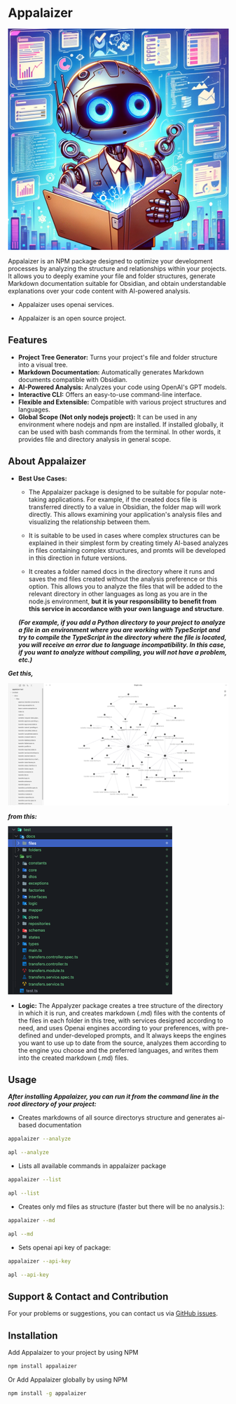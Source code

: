 # Appalaizer

![Appalaizer Logo](https://github.com/berkcansavur/appalaizer/blob/main/img/appalaizer-logo.webp)


Appalaizer is an NPM package designed to optimize your development processes by analyzing the structure and relationships within your projects. It allows you to deeply examine your file and folder structures, generate Markdown documentation suitable for Obsidian, and obtain understandable explanations over your code content with AI-powered analysis.

- Appalaizer uses openai services.

- Appalaizer is an open source project.

## Features

- **Project Tree Generator:** Turns your project's file and folder structure into a visual tree.
- **Markdown Documentation:** Automatically generates Markdown documents compatible with Obsidian.
- **AI-Powered Analysis:** Analyzes your code using OpenAI's GPT models.
- **Interactive CLI:** Offers an easy-to-use command-line interface.
- **Flexible and Extensible:** Compatible with various project structures and languages.
- **Global Scope (Not only nodejs project):** It can be used in any environment where nodejs and npm are installed. If installed globally, it can be used with bash commands from the terminal. In other words, it provides file and directory analysis in general scope.

## About Appalaizer

- **Best Use Cases:** 
  - The Appalaizer package is designed to be suitable for popular note-taking applications. For example, if the created docs file is transferred directly to a value in Obsidian, the folder map will work directly. This allows examining your application's analysis files and visualizing the relationship between them.
  
  - It is suitable to be used in cases where complex structures can be explained in their simplest form by creating timely AI-based analyzes in files containing complex structures, and promts will be developed in this direction in future versions.

  - It creates a folder named docs in the directory where it runs and saves the md files created without the analysis preference or this option. This allows you to analyze the files that will be added to the relevant directory in other languages ​​as long as you are in the node.js environment, **but it is your responsibility to benefit from this service in accordance with your own language and structure**.

  ***(For example, if you add a Python directory to your project to analyze a file in an environment where you are working with TypeScript and try to compile the TypeScript in the directory where the file is located, you will receive an error due to language incompatibility. In this case, if you want to analyze without compiling, you will not have a problem, etc.)***


***Get this,***

 ![obsidian](https://github.com/berkcansavur/appalaizer/blob/main/img/obsidian.png)

***from this:***

 ![docs folder directory](https://github.com/berkcansavur/appalaizer/blob/main/img/docs-folder.png)


- **Logic:** The Appalyzer package creates a tree structure of the directory in which it is run, and creates markdown (.md) files with the contents of the files in each folder in this tree, with services designed according to need, and uses Openai engines according to your preferences, with pre-defined and under-developed prompts, and It always keeps the engines you want to use up to date from the source, analyzes them according to the engine you choose and the preferred languages, and writes them into the created markdown (.md) files.

## Usage

***After installing Appalaizer, you can run it from the command line in the root directory of your project:***


- Creates markdowns of all source directorys structure and generates ai-based documentation
```sh
appalaizer --analyze
```
```sh 
apl --analyze
```


- Lists all available commands in appalaizer package
```sh
appalaizer --list
```
```sh
apl --list
```


- Creates only md files as structure (faster but there will be no analysis.):
```sh
appalaizer --md 
```
```sh
apl --md 
```


- Sets openai api key of package:
```sh
appalaizer --api-key 
```
```sh
apl --api-key 
```


## Support & Contact and Contribution

For your problems or suggestions, you can contact us via [GitHub issues](https://github.com/berkcansavur/appalaizer/issues).

## Installation

Add Appalaizer to your project by using NPM

```sh
npm install appalaizer 
```

Or Add Appalaizer globally by using NPM

```sh
npm install -g appalaizer 
```

